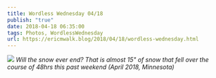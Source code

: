 ```yaml
---
title: Wordless Wednesday 04/18
publish: "true"
date: 2018-04-18 06:35:00
tags: Photos, WordlessWednesday
url: https://ericmwalk.blog/2018/04/18/wordless-wednesday.html
---
```


![](https://ericmwalk.blog/uploads/2022/cc971d3dc8.jpg)
*Will the snow ever end? That is almost 15" of snow that fell over the course of 48hrs this past weekend (April 2018, Minnesota)*